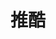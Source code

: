 ---
description: 经过智能筛选的IT新闻。效果还算不错。
layout: post
results:
- primaryGenreName: News
  version: '1.1'
  trackViewUrl: https://itunes.apple.com/cn/app/tui-ku/id665799724?mt=8&uo=4
  artworkUrl100: http://a906.phobos.apple.com/us/r1000/045/Purple4/v4/da/53/f6/da53f664-88bb-aa26-0e74-bf19a4b53af6/mzl.juprhjgv.png
  artworkUrl60: http://a1097.phobos.apple.com/us/r1000/034/Purple6/v4/66/14/07/6614070c-0fb5-efbc-b137-4ceff538fbd0/icon.png
  sellerName: Jianjia Yu
  supportedDevices:
  - iPodTouchourthGen
  - iPad2Wifi
  - iPhone4
  - iPadMini
  - iPhone-3GS
  - iPhone4S
  - iPadThirdGen
  - iPadMini4G
  - iPhone5
  - iPadFourthGen
  - iPadThirdGen4G
  - iPodTouchThirdGen
  - iPad23G
  - iPadFourthGen4G
  - iPadWifi
  - iPad3G
  - iPodTouchFifthGen
  genres:
  - 新闻
  - 社交
  trackName: 推酷
  description: 推酷是对个性化阅读的一次有趣的践行，希望能为来到这里的朋友打造独特的个人阅读空间。 推酷目前专注于IT领域的内容推荐，会从每时每刻产生的众多的科技资讯、技术文章、产品设计等内容中，
    利用智能算法，经过层层过滤筛选，准实时地推荐给你最感兴趣的内容。
  price: 0
  trackId: 665799724
  releaseDate: '2013-08-20T01:43:43Z'
  screenshotUrls:
  - http://a5.mzstatic.com/us/r30/Purple/v4/57/2b/ed/572bed5f-b6d0-e497-33fe-1acb27adb439/screen1136x1136.jpeg
  artistViewUrl: https://itunes.apple.com/cn/artist/jianjia-yu/id665799727?uo=4
  primaryGenreId: 6009
  kind: software
  fileSizeBytes: '9298931'
  bundleId: com.tuicool.tuicool
  releaseNotes: 修复文章页面闪退的bug,优化部分UI
  trackContentRating: 4+
  artistName: Jianjia Yu
  trackCensoredName: 推酷
  isGameCenterEnabled: false
  contentAdvisoryRating: 4+
  languageCodesISO2A:
  - EN
  features: &a []
  wrapperType: software
  artworkUrl512: http://a906.phobos.apple.com/us/r1000/045/Purple4/v4/da/53/f6/da53f664-88bb-aa26-0e74-bf19a4b53af6/mzl.juprhjgv.png
  formattedPrice: 免费
  artistId: 665799727
  genreIds:
  - '6009'
  - '6005'
  currency: CNY
  ipadScreenshotUrls: *a
category: 新闻
tags: tag1
resultCount: 1
title: 推酷

---
